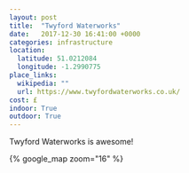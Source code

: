 ```yaml
---
layout: post
title:  "Twyford Waterworks"
date:   2017-12-30 16:41:00 +0000
categories: infrastructure
location:
  latitude: 51.0212084
  longitude: -1.2990775
place_links:
  wikipedia: ""
  url: https://www.twyfordwaterworks.co.uk/
cost: £
indoor: True
outdoor: True
---
```

Twyford Waterworks is awesome!

{% google_map zoom="16" %}
